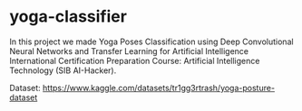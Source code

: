# yoga-classifier

In this project we made Yoga Poses Classification using Deep Convolutional Neural Networks and Transfer Learning for Artificial Intelligence International Certification Preparation Course: Artificial Intelligence Technology (SIB AI-Hacker).

Dataset: https://www.kaggle.com/datasets/tr1gg3rtrash/yoga-posture-dataset
